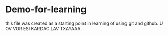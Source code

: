 # Demo-for-learning

this file was created as a starting point in learning of using git and github. U OV VOR ESI KARDAC LAV TXAYAAA
